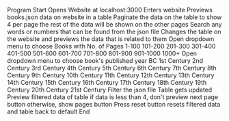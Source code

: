 Program Start
Opens Website at localhost:3000
Enters website
Previews books.json data on website in a table
Paginate the data on the table to show 4 per page
the rest of the data will be shown on the other pages 
Search any words or numbers that can be found from the json file
    Changes the table on the website and previews the data that is related to them
Open dropdown menu to choose Books with No. of Pages
    1-100
    101-200
    201-300
    301-400
    401-500
    501-600
    601-700
    701-800
    801-900
    901-1000
    1000+
Open dropdown menu to choose book's published year
    BC
    1st Century
    2nd Century
    3rd Century
    4th Century
    5th Century
    6th Century
    7th Century
    8th Century
    9th Century
    10th Century
    11th Century
    12th Century
    13th Century 
    14th Century
    15th Century
    16th Century
    17th Century
    18th Century 
    19th Century
    20th Century
    21st Century
Filter the json file
Table gets updated
Preview filtered data of table
if data is less than 4, don't preview next page button
    otherwise, show pages button
Press reset button
resets filtered data and table back to default
End
